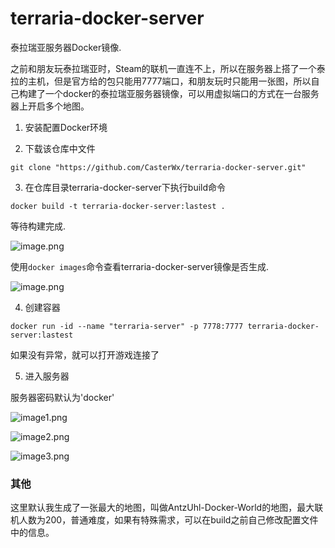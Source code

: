 # terraria-docker-server

泰拉瑞亚服务器Docker镜像.

之前和朋友玩泰拉瑞亚时，Steam的联机一直连不上，所以在服务器上搭了一个泰拉的主机，但是官方给的包只能用7777端口，和朋友玩时只能用一张图，所以自己构建了一个docker的泰拉瑞亚服务器镜像，可以用虚拟端口的方式在一台服务器上开启多个地图。

1. 安装配置Docker环境

2. 下载该仓库中文件

```
git clone "https://github.com/CasterWx/terraria-docker-server.git"
```

3. 在仓库目录terraria-docker-server下执行build命令

```
docker build -t terraria-docker-server:lastest .
```

等待构建完成.

![image.png](http://antzuhl.cn/upload/2020/3/image-e9d3a4e050c24f708c0a56e3150c5cde.png)

使用`docker images`命令查看terraria-docker-server镜像是否生成.

![image.png](http://antzuhl.cn/upload/2020/3/image-d0c393e488974b21aa99f93a7c471dde.png)

4. 创建容器

```
docker run -id --name "terraria-server" -p 7778:7777 terraria-docker-server:lastest
```

如果没有异常，就可以打开游戏连接了

5. 进入服务器

服务器密码默认为'docker'

![image1.png](http://antzuhl.cn/upload/2020/3/image-a740ff2eceda438889f9264a66f9583b.png)

![image2.png](http://antzuhl.cn/upload/2020/3/image-39d5ff029ba94e37abbfcae4ed53265b.png)

![image3.png](http://antzuhl.cn/upload/2020/3/image-ddb58b5d9fd44a21861b23624883ff2b.png)

### 其他

这里默认我生成了一张最大的地图，叫做AntzUhl-Docker-World的地图，最大联机人数为200，普通难度，如果有特殊需求，可以在build之前自己修改配置文件中的信息。
